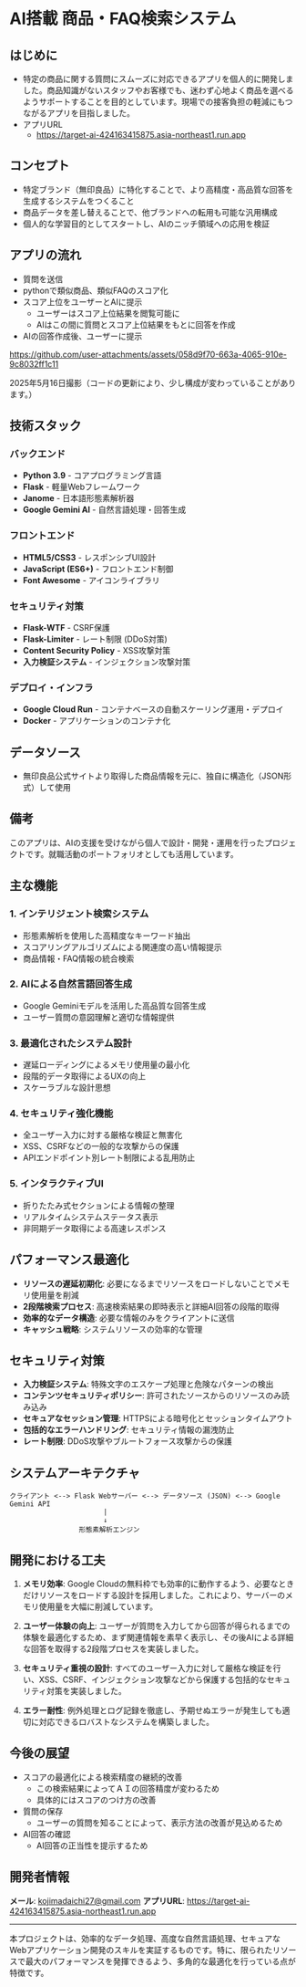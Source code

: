 # AI搭載 商品・FAQ検索システム

## はじめに

- 特定の商品に関する質問にスムーズに対応できるアプリを個人的に開発しました。商品知識がないスタッフやお客様でも、迷わず心地よく商品を選べるようサポートすることを目的としています。現場での接客負担の軽減にもつながるアプリを目指しました。
- アプリURL
  - https://target-ai-424163415875.asia-northeast1.run.app

## コンセプト

- 特定ブランド（無印良品）に特化することで、より高精度・高品質な回答を生成するシステムをつくること
- 商品データを差し替えることで、他ブランドへの転用も可能な汎用構成
- 個人的な学習目的としてスタートし、AIのニッチ領域への応用を検証

## アプリの流れ

- 質問を送信
- pythonで類似商品、類似FAQのスコア化
- スコア上位をユーザーとAIに提示
  - ユーザーはスコア上位結果を閲覧可能に
  - AIはこの間に質問とスコア上位結果をもとに回答を作成
- AIの回答作成後、ユーザーに提示



https://github.com/user-attachments/assets/058d9f70-663a-4065-910e-9c8032ff1c11






2025年5月16日撮影（コードの更新により、少し構成が変わっていることがあります。）

## 技術スタック

### バックエンド
- **Python 3.9** - コアプログラミング言語
- **Flask** - 軽量Webフレームワーク
- **Janome** - 日本語形態素解析器
- **Google Gemini AI** - 自然言語処理・回答生成

### フロントエンド
- **HTML5/CSS3** - レスポンシブUI設計
- **JavaScript (ES6+)** - フロントエンド制御
- **Font Awesome** - アイコンライブラリ

### セキュリティ対策
- **Flask-WTF** - CSRF保護
- **Flask-Limiter** - レート制限 (DDoS対策)
- **Content Security Policy** - XSS攻撃対策
- **入力検証システム** - インジェクション攻撃対策

### デプロイ・インフラ
- **Google Cloud Run** - コンテナベースの自動スケーリング運用・デプロイ
- **Docker** - アプリケーションのコンテナ化

## データソース

- 無印良品公式サイトより取得した商品情報を元に、独自に構造化（JSON形式）して使用

## 備考
このアプリは、AIの支援を受けながら個人で設計・開発・運用を行ったプロジェクトです。就職活動のポートフォリオとしても活用しています。

## 主な機能

### 1. インテリジェント検索システム
- 形態素解析を使用した高精度なキーワード抽出
- スコアリングアルゴリズムによる関連度の高い情報提示
- 商品情報・FAQ情報の統合検索

### 2. AIによる自然言語回答生成
- Google Geminiモデルを活用した高品質な回答生成
- ユーザー質問の意図理解と適切な情報提供

### 3. 最適化されたシステム設計
- 遅延ローディングによるメモリ使用量の最小化
- 段階的データ取得によるUXの向上
- スケーラブルな設計思想

### 4. セキュリティ強化機能
- 全ユーザー入力に対する厳格な検証と無害化
- XSS、CSRFなどの一般的な攻撃からの保護
- APIエンドポイント別レート制限による乱用防止

### 5. インタラクティブUI
- 折りたたみ式セクションによる情報の整理
- リアルタイムシステムステータス表示
- 非同期データ取得による高速レスポンス

## パフォーマンス最適化

- **リソースの遅延初期化**: 必要になるまでリソースをロードしないことでメモリ使用量を削減
- **2段階検索プロセス**: 高速検索結果の即時表示と詳細AI回答の段階的取得
- **効率的なデータ構造**: 必要な情報のみをクライアントに送信
- **キャッシュ戦略**: システムリソースの効率的な管理

## セキュリティ対策

- **入力検証システム**: 特殊文字のエスケープ処理と危険なパターンの検出
- **コンテンツセキュリティポリシー**: 許可されたソースからのリソースのみ読み込み
- **セキュアなセッション管理**: HTTPSによる暗号化とセッションタイムアウト
- **包括的なエラーハンドリング**: セキュリティ情報の漏洩防止
- **レート制限**: DDoS攻撃やブルートフォース攻撃からの保護

## システムアーキテクチャ

```
クライアント <--> Flask Webサーバー <--> データソース (JSON) <--> Google Gemini API
                       |
                       ↓
                 形態素解析エンジン
```

## 開発における工夫

1. **メモリ効率**: Google Cloudの無料枠でも効率的に動作するよう、必要なときだけリソースをロードする設計を採用しました。これにより、サーバーのメモリ使用量を大幅に削減しています。

2. **ユーザー体験の向上**: ユーザーが質問を入力してから回答が得られるまでの体験を最適化するため、まず関連情報を素早く表示し、その後AIによる詳細な回答を取得する2段階プロセスを実装しました。

3. **セキュリティ重視の設計**: すべてのユーザー入力に対して厳格な検証を行い、XSS、CSRF、インジェクション攻撃などから保護する包括的なセキュリティ対策を実装しました。

4. **エラー耐性**: 例外処理とログ記録を徹底し、予期せぬエラーが発生しても適切に対応できるロバストなシステムを構築しました。

## 今後の展望

- スコアの最適化による検索精度の継続的改善
  - この検索結果によってＡＩの回答精度が変わるため
  - 具体的にはスコアのつけ方の改善
- 質問の保存
  - ユーザーの質問を知ることによって、表示方法の改善が見込めるため
- AI回答の確認
  - AI回答の正当性を提示するため

## 開発者情報

**メール**: kojimadaichi27@gmail.com
**アプリURL**: https://target-ai-424163415875.asia-northeast1.run.app



---

本プロジェクトは、効率的なデータ処理、高度な自然言語処理、セキュアなWebアプリケーション開発のスキルを実証するものです。特に、限られたリソースで最大のパフォーマンスを発揮できるよう、多角的な最適化を行っている点が特徴です。
